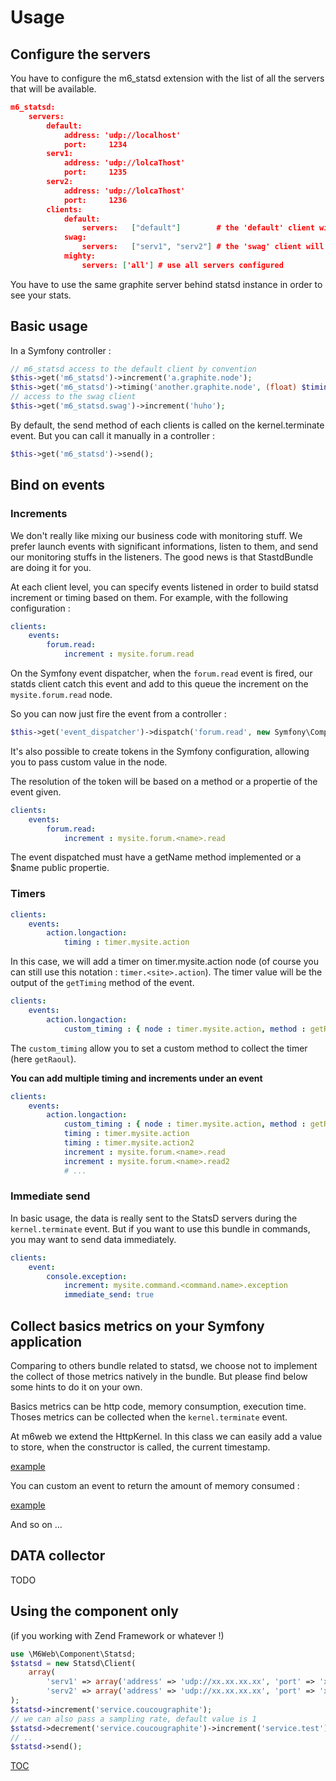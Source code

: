 # Usage


## Configure the servers

You have to configure the m6_statsd extension with the list of all the servers that will be available.

```json
m6_statsd:
    servers:
        default:
            address: 'udp://localhost'
            port:     1234
        serv1:
            address: 'udp://lolcaThost'
            port:     1235
        serv2:
            address: 'udp://lolcaThost'
            port:     1236
        clients:
            default:
                servers:   ["default"]        # the 'default' client will use only the default server
            swag:
                servers:   ["serv1", "serv2"] # the 'swag' client will use serv1 OR serv2 to send the datas
            mighty:
                servers: ['all'] # use all servers configured
```


You have to use the same graphite server behind statsd instance in order to see your stats.


## Basic usage

In a Symfony controller :

```php
// m6_statsd access to the default client by convention
$this->get('m6_statsd')->increment('a.graphite.node');
$this->get('m6_statsd')->timing('another.graphite.node', (float) $timing);
// access to the swag client
$this->get('m6_statsd.swag')->increment('huho');
```

By default, the send method of each clients is called on the kernel.terminate event. But you can call it manually in a controller :

```php
$this->get('m6_statsd')->send();
```

## Bind on events

### Increments

We don't really like mixing our business code with monitoring stuff. We prefer launch events with significant informations, listen to them, and send our monitoring stuffs in the listeners. The good news is that StastdBundle are doing it for you.

At each client level, you can specify events listened in order to build statsd increment or timing based on them.
For example, with the following configuration :

```yaml
clients:
    events:
        forum.read:
            increment : mysite.forum.read
```

On the Symfony event dispatcher, when the ```forum.read``` event is fired, our statds client catch this event and add to this queue the increment on the ```mysite.forum.read``` node.

So you can now just fire the event from a controller :
```php
$this->get('event_dispatcher')->dispatch('forum.read', new Symfony\Component\EventDispatcher\Event());
```

It's also possible to create tokens in the Symfony configuration, allowing you to pass custom value in the node.

The resolution of the token will be based on a method or a propertie of the event given.


```yaml
clients:
    events:
        forum.read:
            increment : mysite.forum.<name>.read
```

The event dispatched must have a getName method implemented or a $name public propertie.

### Timers

```yaml
clients:
    events:
        action.longaction:
            timing : timer.mysite.action
```

In this case, we will add a timer on timer.mysite.action node (of course you can still use this notation : `timer.<site>.action`). The timer value will be the output of the `getTiming` method of the event.

```yaml
clients:
    events:
        action.longaction:
            custom_timing : { node : timer.mysite.action, method : getRaoul }
```

The `custom_timing` allow you to set a custom method to collect the timer (here `getRaoul`).

**You can add multiple timing and increments under an event**

```yaml
clients:
    events:
        action.longaction:
            custom_timing : { node : timer.mysite.action, method : getRaoul }
            timing : timer.mysite.action
            timing : timer.mysite.action2
            increment : mysite.forum.<name>.read
            increment : mysite.forum.<name>.read2
            # ...
```

### Immediate send

In basic usage, the data is really sent to the StatsD servers during the `kernel.terminate` event. But if you want to use this bundle in commands, you may want to send data immediately.

```yaml
clients:
    event:
        console.exception:
            increment: mysite.command.<command.name>.exception
            immediate_send: true
```

## Collect basics metrics on your Symfony application

Comparing to others bundle related to statsd, we choose not to implement the collect of those metrics natively in the bundle. But please find below some hints to do it on your own.

Basics metrics can be http code, memory consumption, execution time. Thoses metrics can be collected when the `kernel.terminate` event.

At m6web we extend the HttpKernel. In this class we can easily add a value to store, when the constructor is called, the current timestamp.

[example](https://gist.github.com/omansour/6412271#file-m6kernel-php)

You can custom an event to return the amount of memory consumed :

[example](https://gist.github.com/omansour/6412271#file-kernelterminateevent-php)

And so on ...

## DATA collector

TODO


## Using the component only

(if you working with Zend Framework or whatever !)

```php
use \M6Web\Component\Statsd;
$statsd = new Statsd\Client(
    array(
        'serv1' => array('address' => 'udp://xx.xx.xx.xx', 'port' => 'xx'),
        'serv2' => array('address' => 'udp://xx.xx.xx.xx', 'port' => 'xx'))
);
$statsd->increment('service.coucougraphite');
// we can also pass a sampling rate, default value is 1
$statsd->decrement('service.coucougraphite')->increment('service.test')->timing('service.timeismoney', 0.2);
// ..
$statsd->send();
```

[TOC](toc.md)
